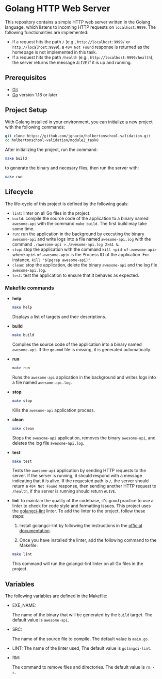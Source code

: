 
# Golang HTTP Web Server

This repository contains a simple HTTP web server written in the Golang language, which listens to incoming HTTP requests on `localhost:9999`. The following functionalities are implemented:

- If a request hits the path `/` (e.g., `http://localhost:9999/` or `http://localhost:9999`), a `404 Not Found` response is returned as the homepage is not implemented in this task.
- If a request hits the path `/health` (e.g., `http://localhost:9999/health`), the server returns the message `ALIVE` if it is up and running.

## Prerequisites

* [Git](http://https://git-scm.com/book/en/v2/Getting-Started-Installing-Git "Git")
* [Go](http://https://go.dev/dl/ "Go") version 1.18 or later

## Project Setup

With Golang installed in your environment, you can initialize a new project with the following commands:

```bash
git clone https://github.com/jgnacio/holbertonschool-validation.git
cd holbertonschool-validation/module2_task0
```

After initializing the project, run the command:
```bash
make build
``` 
to generate the binary and necesary files, then
run the server with:
```bash
make run
```


## Lifecycle

The life-cycle of this project is defined by the following goals:

- `lint`: linter on all Go files in the project.
- `build`: compile the source code of the application to a binary named `awesome-api` with the command `make build`. The first build may take some time.
- `run`: run the application in the background by executing the binary `awesome-api` and write logs into a file named `awesome-api.log` with the command `./awesome-api >./awesome-api.log 2>&1 &`.
- `stop`: stop the application with the command `kill <pid-of-awesome-api>` where `<pid-of-awesome-api>` is the Process ID of the application. For instance, `kill "$(pgrep awesome-api)"`.
- `clean`: stop the application, delete the binary `awesome-api` and the log file `awesome-api.log`.
- `test`: test the application to ensure that it behaves as expected.

### Makefile commands
* **help**
	```bash
	make help
	```

	Displays a list of targets and their descriptions.

* **build**

	```bash
	make build
	```

	Compiles the source code of the application into a binary named `awesome-api`. If the `go.mod` file is missing, it is generated automatically. 

* **run**

	```bash
	make run
	```

	Runs the `awesome-api` application in the background and writes logs into a file named `awesome-api.log`.

* **stop**

	```bash
	make stop
	```

	Kills the `awesome-api` application process.

* **clean**

	```bash
	make clean
	```

	Stops the `awesome-api` application, removes the binary `awesome-api`, and deletes the log file `awesome-api.log`.

* **test**

	```bash
	make test
	```

	Tests the `awesome-api` application by sending HTTP requests to the server. If the server is running, it should respond with a message indicating that it is alive. If the requested path is `/`, the server should return a `404 Not Found` response, then sending another HTTP request to `/health`, if the server is running should return `ALIVE`.

* **lint**
	To maintain the quality of the codebase, it's good practice to use a linter to check for code style and formatting issues. This project uses the [golangci-lint](https://golangci-lint.run/) linter. To add the linter to the project, follow these steps:

	1. Install golangci-lint by following the instructions in the [official documentation](https://golangci-lint.run/usage/install/#local-installation). 

	2. Once you have installed the linter, add the following command to the Makefile:

	```bash
	make lint
	```
	
	This command will run the golangci-lint linter on all Go files in the project.


## Variables

The following variables are defined in the Makefile:

* EXE_NAME:

	The name of the binary that will be generated by the `build` target. The default value is `awesome-api`.

* SRC:

	The name of the source file to compile. The default value is `main.go`.
* LINT:
	 The name of the linter used, The default value is `golangci-lint`.

* RM:

	The command to remove files and directories. The default value is `rm -r`.